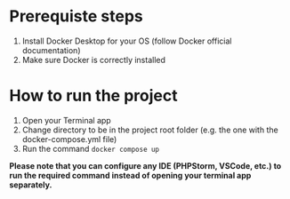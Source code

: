 # Prerequiste steps

1. Install Docker Desktop for your OS (follow Docker official documentation)
2. Make sure Docker is correctly installed

# How to run the project

1. Open your Terminal app
2. Change directory to be in the project root folder (e.g. the one with the docker-compose.yml file)
3. Run the command `docker compose up`

__Please note that you can configure any IDE (PHPStorm, VSCode, etc.) to run the required command instead of opening your terminal app separately.__
